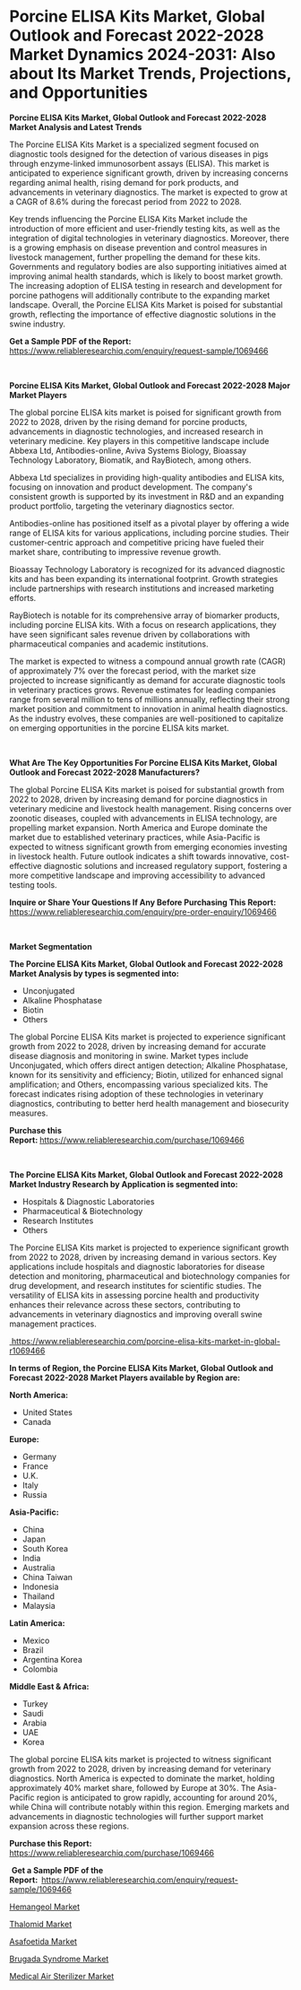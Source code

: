 <p><h1>Porcine ELISA Kits Market, Global Outlook and Forecast 2022-2028 Market Dynamics 2024-2031: Also about Its Market Trends, Projections, and Opportunities</h1></p><p><strong>Porcine ELISA Kits Market, Global Outlook and Forecast 2022-2028 Market Analysis and Latest Trends</strong></p>
<p><p>The Porcine ELISA Kits Market is a specialized segment focused on diagnostic tools designed for the detection of various diseases in pigs through enzyme-linked immunosorbent assays (ELISA). This market is anticipated to experience significant growth, driven by increasing concerns regarding animal health, rising demand for pork products, and advancements in veterinary diagnostics. The market is expected to grow at a CAGR of 8.6% during the forecast period from 2022 to 2028.</p><p>Key trends influencing the Porcine ELISA Kits Market include the introduction of more efficient and user-friendly testing kits, as well as the integration of digital technologies in veterinary diagnostics. Moreover, there is a growing emphasis on disease prevention and control measures in livestock management, further propelling the demand for these kits. Governments and regulatory bodies are also supporting initiatives aimed at improving animal health standards, which is likely to boost market growth. The increasing adoption of ELISA testing in research and development for porcine pathogens will additionally contribute to the expanding market landscape. Overall, the Porcine ELISA Kits Market is poised for substantial growth, reflecting the importance of effective diagnostic solutions in the swine industry.</p></p>
<p><strong>Get a Sample PDF of the Report:&nbsp;</strong> <a href="https://www.reliableresearchiq.com/enquiry/request-sample/1069466">https://www.reliableresearchiq.com/enquiry/request-sample/1069466</a></p>
<p>&nbsp;</p>
<p><strong>Porcine ELISA Kits Market, Global Outlook and Forecast 2022-2028 Major Market Players</strong></p>
<p><p>The global porcine ELISA kits market is poised for significant growth from 2022 to 2028, driven by the rising demand for porcine products, advancements in diagnostic technologies, and increased research in veterinary medicine. Key players in this competitive landscape include Abbexa Ltd, Antibodies-online, Aviva Systems Biology, Bioassay Technology Laboratory, Biomatik, and RayBiotech, among others.</p><p>Abbexa Ltd specializes in providing high-quality antibodies and ELISA kits, focusing on innovation and product development. The company's consistent growth is supported by its investment in R&D and an expanding product portfolio, targeting the veterinary diagnostics sector.</p><p>Antibodies-online has positioned itself as a pivotal player by offering a wide range of ELISA kits for various applications, including porcine studies. Their customer-centric approach and competitive pricing have fueled their market share, contributing to impressive revenue growth.</p><p>Bioassay Technology Laboratory is recognized for its advanced diagnostic kits and has been expanding its international footprint. Growth strategies include partnerships with research institutions and increased marketing efforts.</p><p>RayBiotech is notable for its comprehensive array of biomarker products, including porcine ELISA kits. With a focus on research applications, they have seen significant sales revenue driven by collaborations with pharmaceutical companies and academic institutions.</p><p>The market is expected to witness a compound annual growth rate (CAGR) of approximately 7% over the forecast period, with the market size projected to increase significantly as demand for accurate diagnostic tools in veterinary practices grows. Revenue estimates for leading companies range from several million to tens of millions annually, reflecting their strong market position and commitment to innovation in animal health diagnostics. As the industry evolves, these companies are well-positioned to capitalize on emerging opportunities in the porcine ELISA kits market.</p></p>
<p>&nbsp;</p>
<p><strong>What Are The Key Opportunities For Porcine ELISA Kits Market, Global Outlook and Forecast 2022-2028 Manufacturers?</strong></p>
<p><p>The global Porcine ELISA Kits market is poised for substantial growth from 2022 to 2028, driven by increasing demand for porcine diagnostics in veterinary medicine and livestock health management. Rising concerns over zoonotic diseases, coupled with advancements in ELISA technology, are propelling market expansion. North America and Europe dominate the market due to established veterinary practices, while Asia-Pacific is expected to witness significant growth from emerging economies investing in livestock health. Future outlook indicates a shift towards innovative, cost-effective diagnostic solutions and increased regulatory support, fostering a more competitive landscape and improving accessibility to advanced testing tools.</p></p>
<p><strong>Inquire or Share Your Questions If Any Before Purchasing This Report:</strong> <a href="https://www.reliableresearchiq.com/enquiry/pre-order-enquiry/1069466">https://www.reliableresearchiq.com/enquiry/pre-order-enquiry/1069466</a></p>
<p>&nbsp;</p>
<p><strong>Market Segmentation</strong></p>
<p><strong>The Porcine ELISA Kits Market, Global Outlook and Forecast 2022-2028 Market Analysis by types is segmented into:</strong></p>
<p><ul><li>Unconjugated</li><li>Alkaline Phosphatase</li><li>Biotin</li><li>Others</li></ul></p>
<p><p>The global Porcine ELISA Kits market is projected to experience significant growth from 2022 to 2028, driven by increasing demand for accurate disease diagnosis and monitoring in swine. Market types include Unconjugated, which offers direct antigen detection; Alkaline Phosphatase, known for its sensitivity and efficiency; Biotin, utilized for enhanced signal amplification; and Others, encompassing various specialized kits. The forecast indicates rising adoption of these technologies in veterinary diagnostics, contributing to better herd health management and biosecurity measures.</p></p>
<p><strong>Purchase this Report:&nbsp;</strong><a href="https://www.reliableresearchiq.com/purchase/1069466">https://www.reliableresearchiq.com/purchase/1069466</a></p>
<p>&nbsp;</p>
<p><strong>The Porcine ELISA Kits Market, Global Outlook and Forecast 2022-2028 Market Industry Research by Application is segmented into:</strong></p>
<p><ul><li>Hospitals & Diagnostic Laboratories</li><li>Pharmaceutical & Biotechnology</li><li>Research Institutes</li><li>Others</li></ul></p>
<p><p>The Porcine ELISA Kits market is projected to experience significant growth from 2022 to 2028, driven by increasing demand in various sectors. Key applications include hospitals and diagnostic laboratories for disease detection and monitoring, pharmaceutical and biotechnology companies for drug development, and research institutes for scientific studies. The versatility of ELISA kits in assessing porcine health and productivity enhances their relevance across these sectors, contributing to advancements in veterinary diagnostics and improving overall swine management practices.</p></p>
<p><a href="https://www.reliableresearchiq.com/porcine-elisa-kits-market-in-global-r1069466">&nbsp;https://www.reliableresearchiq.com/porcine-elisa-kits-market-in-global-r1069466</a></p>
<p><strong>In terms of Region, the Porcine ELISA Kits Market, Global Outlook and Forecast 2022-2028 Market Players available by Region are:</strong></p>
<p>
    <p> <strong> North America: </strong>
        <ul>
            <li>United States</li>
            <li>Canada</li>
        </ul>
        </p> 
    <p> <strong> Europe: </strong>
        <ul>
            <li>Germany</li>
            <li>France</li>
            <li>U.K.</li>
            <li>Italy</li>
            <li>Russia</li>
        </ul>
        </p> 
    <p> <strong> Asia-Pacific: </strong>
        <ul>
            <li>China</li>
            <li>Japan</li>
            <li>South Korea</li>
            <li>India</li>
            <li>Australia</li>
            <li>China Taiwan</li>
            <li>Indonesia</li>
            <li>Thailand</li>
            <li>Malaysia</li>
        </ul>
        </p> 
    <p> <strong> Latin America: </strong>
        <ul>
            <li>Mexico</li>
            <li>Brazil</li>
            <li>Argentina Korea</li>
            <li>Colombia</li>
        </ul>
        </p> 
    <p> <strong> Middle East & Africa: </strong>
        <ul>
            <li>Turkey</li>
            <li>Saudi</li>
            <li>Arabia</li>
            <li>UAE</li>
            <li>Korea</li>
        </ul>
    </p>
    </p>
<p><p>The global porcine ELISA kits market is projected to witness significant growth from 2022 to 2028, driven by increasing demand for veterinary diagnostics. North America is expected to dominate the market, holding approximately 40% market share, followed by Europe at 30%. The Asia-Pacific region is anticipated to grow rapidly, accounting for around 20%, while China will contribute notably within this region. Emerging markets and advancements in diagnostic technologies will further support market expansion across these regions.</p></p>
<p><strong>Purchase this Report: </strong><a href="https://www.reliableresearchiq.com/purchase/1069466">https://www.reliableresearchiq.com/purchase/1069466</a></p>
<p>&nbsp;<strong>Get a Sample PDF of the Report:&nbsp;&nbsp;</strong><a href="https://www.reliableresearchiq.com/enquiry/request-sample/1069466">https://www.reliableresearchiq.com/enquiry/request-sample/1069466</a></p>
<p><strong></strong></p>
<p><p><a href="https://www.linkedin.com/pulse/hemangeol-market-revolution-2024-2031-trends-shaping-jbxic?trackingId=eJPRk74iTYCN0piyDcazeQ%3D%3D">Hemangeol Market</a></p><p><a href="https://www.linkedin.com/pulse/thalomid-market-global-regional-analysis-focus-region-2tnnf?trackingId=Q%2BrfQ7cIT3SPbz0C1fFzAA%3D%3D">Thalomid Market</a></p><p><a href="https://www.linkedin.com/pulse/asafoetida-market-global-regional-analysis-focus-region-9uqsc?trackingId=ReXEixRGTaCbobe7wwjm3A%3D%3D">Asafoetida Market</a></p><p><a href="https://www.linkedin.com/pulse/comprehensive-analysis-global-brugada-syndrome-market-growth-qrcmf?trackingId=JlXI8yv0RlCYwiqC2W2sSw%3D%3D">Brugada Syndrome Market</a></p><p><a href="https://www.linkedin.com/pulse/medical-air-sterilizer-market-revolution-2024-2031-trends-ztncf?trackingId=jnxog4bxQY%2BV8n0KDDPUfQ%3D%3D">Medical Air Sterilizer Market</a></p></p>